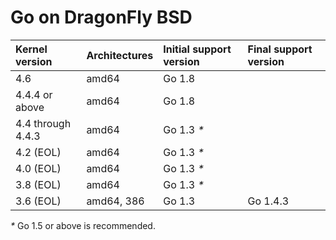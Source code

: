 # Go on DragonFly BSD

| **Kernel version**  | **Architectures** | **Initial support version** | **Final support version** |
|:--------------------|:------------------|:----------------------------|:--------------------------|
| 4.6                 | amd64             | Go 1.8                      |                           |
| 4.4.4 or above      | amd64             | Go 1.8                      |                           |
| 4.4 through 4.4.3   | amd64             | Go 1.3 _*_                  |                           |
| 4.2 (EOL)           | amd64             | Go 1.3 _*_                  |                           |
| 4.0 (EOL)           | amd64             | Go 1.3 _*_                  |                           |
| 3.8 (EOL)           | amd64             | Go 1.3 _*_                  |                           |
| 3.6 (EOL)           | amd64, 386        | Go 1.3                      | Go 1.4.3                  |
_*_ Go 1.5 or above is recommended.
